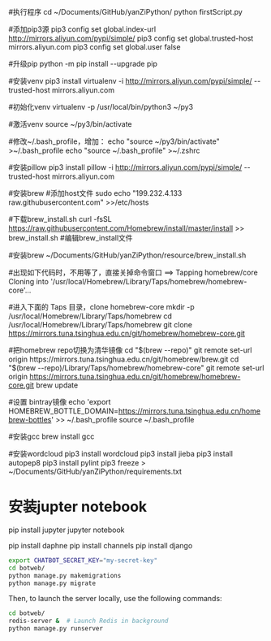 #执行程序
cd ~/Documents/GitHub/yanZiPython/
python firstScript.py


#添加pip3源
pip3 config set global.index-url http://mirrors.aliyun.com/pypi/simple/
pip3 config set global.trusted-host mirrors.aliyun.com
pip3 config set global.user false

#升级pip
python -m pip install --upgrade pip

#安装venv
pip3 install virtualenv -i http://mirrors.aliyun.com/pypi/simple/   --trusted-host mirrors.aliyun.com

#初始化venv
virtualenv -p /usr/local/bin/python3 ~/py3
 
#激活venv
source ~/py3/bin/activate


#修改~/.bash_profile，增加：
echo "source ~/py3/bin/activate" >~/.bash_profile
echo "source ~/.bash_profile" >~/.zshrc

#安装pillow
pip3 install pillow -i http://mirrors.aliyun.com/pypi/simple/   --trusted-host mirrors.aliyun.com

#安装brew
#添加host文件
sudo echo "199.232.4.133 raw.githubusercontent.com" >>/etc/hosts

#下载brew_install.sh
curl -fsSL https://raw.githubusercontent.com/Homebrew/install/master/install >> brew_install.sh
#编辑brew_install文件

#安装brew
~/Documents/GitHub/yanZiPython/resource/brew_install.sh

#出现如下代码时，不用等了，直接关掉命令窗口
==> Tapping homebrew/core
Cloning into '/usr/local/Homebrew/Library/Taps/homebrew/homebrew-core'...

#进入下面的 Taps 目录，clone homebrew-core
mkdir -p /usr/local/Homebrew/Library/Taps/homebrew
cd /usr/local/Homebrew/Library/Taps/homebrew
git clone https://mirrors.tuna.tsinghua.edu.cn/git/homebrew/homebrew-core.git

#把homebrew repo切换为清华镜像
cd "$(brew --repo)"
git remote set-url origin https://mirrors.tuna.tsinghua.edu.cn/git/homebrew/brew.git
cd "$(brew --repo)/Library/Taps/homebrew/homebrew-core"
git remote set-url origin https://mirrors.tuna.tsinghua.edu.cn/git/homebrew/homebrew-core.git
brew update


#设置 bintray镜像
echo 'export HOMEBREW_BOTTLE_DOMAIN=https://mirrors.tuna.tsinghua.edu.cn/homebrew-bottles' >> ~/.bash_profile
source ~/.bash_profile

#安装gcc
brew install gcc

#安装wordcloud
pip3 install wordcloud
pip3 install jieba
pip3 install autopep8
pip3 install pylint
pip3 freeze > ~/Documents/GitHub/yanZiPython/requirements.txt

# 安装jupter notebook
pip install jupyter
jupyter notebook 


pip install daphne
pip install channels
pip install django

```bash
export CHATBOT_SECRET_KEY="my-secret-key"
cd botweb/
python manage.py makemigrations
python manage.py migrate
```

Then, to launch the server locally, use the following commands:

```bash
cd botweb/
redis-server &  # Launch Redis in background
python manage.py runserver

